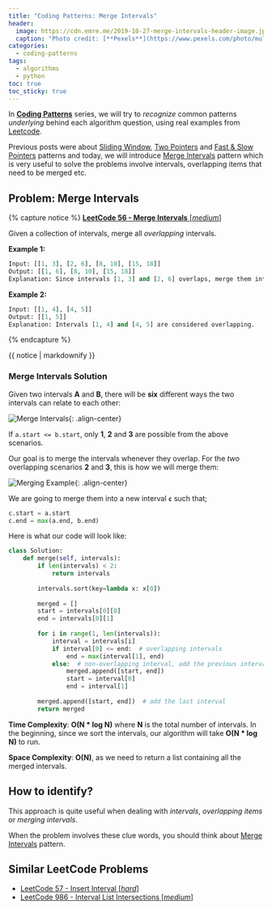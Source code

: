 ```yaml
---
title: "Coding Patterns: Merge Intervals"
header:
  image: https://cdn.emre.me/2019-10-27-merge-intervals-header-image.jpg
  caption: "Photo credit: [**Pexels**](https://www.pexels.com/photo/multi-colored-building-2443590/)"
categories:
  - coding-patterns
tags:
  - algorithms
  - python
toc: true
toc_sticky: true
---
```


In **[Coding Patterns](https://emre.me/categories/#coding-patterns)** series, we will try to *recognize* common patterns *underlying* behind each algorithm question, using real examples from [Leetcode](https://leetcode.com/).

Previous posts were about [Sliding Window](https://emre.me/coding-patterns/sliding-window/), [Two Pointers](https://emre.me/coding-patterns/two-pointers/) and [Fast & Slow Pointers](https://emre.me/coding-patterns/fast-slow-pointers/) patterns and today, we will introduce [Merge Intervals](https://emre.me/coding-patterns/merge-intervals/) pattern which is very useful to solve the problems involve intervals, overlapping items that need to be merged etc.

## Problem: Merge Intervals ##
{% capture notice %}
[**LeetCode 56 - Merge Intervals** [*medium*]](https://leetcode.com/problems/merge-intervals/)

Given a collection of intervals, merge all *overlapping* intervals.

**Example 1:**

```python
Input: [[1, 3], [2, 6], [8, 10], [15, 18]]
Output: [[1, 6], [8, 10], [15, 18]]
Explanation: Since intervals [1, 3] and [2, 6] overlaps, merge them into [1, 6].
```

**Example 2:**

```python
Input: [[1, 4], [4, 5]]
Output: [[1, 5]]
Explanation: Intervals [1, 4] and [4, 5] are considered overlapping.
```

{% endcapture %}

<div class="notice--info">
  {{ notice | markdownify }}
</div>

### Merge Intervals Solution ###

Given two intervals **A** and **B**, there will be **six** different ways the two intervals can relate to each other:

![Merge Intervals](https://cdn.emre.me/2019-10-27-merge-intervals.png){: .align-center}

If `a.start <= b.start`, only **1**, **2** and **3** are possible from the above scenarios.

Our goal is to merge the intervals whenever they overlap. For the *two* overlapping scenarios **2** and **3**, this is how we will merge them:

![Merging Example](https://cdn.emre.me/2019-10-27-merging-example.png){: .align-center}

We are going to merge them into a new interval **`c`** such that;

```python
c.start = a.start
c.end = max(a.end, b.end)
```
Here is what our code will look like:

```python
class Solution:
    def merge(self, intervals):
        if len(intervals) < 2:
            return intervals
        
        intervals.sort(key=lambda x: x[0])
        
        merged = []
        start = intervals[0][0]
        end = intervals[0][1]
        
        for i in range(1, len(intervals)):
            interval = intervals[i]
            if interval[0] <= end:  # overlapping intervals
                end = max(interval[1], end)
            else:  # non-overlapping interval, add the previous interval and reset
                merged.append([start, end])
                start = interval[0]
                end = interval[1]
            
        merged.append([start, end])  # add the last interval
        return merged
```
**Time Complexity**: **O(N * log N)** where **N** is the total number of intervals. In the beginning, since we sort the intervals, our algorithm will take **O(N * log N)** to run.

**Space Complexity**: **O(N)**, as we need to return a list containing all the merged intervals.

## How to identify? ##

This approach is quite useful when dealing with *intervals*, *overlapping items* or *merging intervals*.

When the problem involves these clue words, you should think about [Merge Intervals](https://emre.me/coding-patterns/merge-intervals/) pattern.

## Similar LeetCode Problems ##
* [LeetCode 57 - Insert Interval [*hard*]](https://leetcode.com/problems/insert-interval/)
* [LeetCode 986 - Interval List Intersections [*medium*]](https://leetcode.com/problems/interval-list-intersections/)



